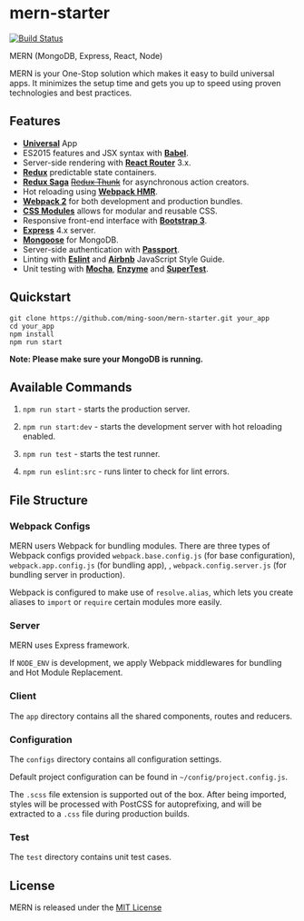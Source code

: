 # mern-starter
[![Build Status](https://travis-ci.org/ming-soon/mern-starter.svg?branch=master)](https://travis-ci.org/ming-soon/mern-starter)

MERN (MongoDB, Express, React, Node)

MERN is your One-Stop solution which makes it easy to build universal apps. It minimizes the setup time and gets you up to speed using proven technologies and best practices.

## Features
- [**Universal**](http://isomorphic.net/) App
- ES2015 features and JSX syntax with [**Babel**](https://babeljs.io/).
- Server-side rendering with [**React Router**](https://github.com/ReactTraining/react-router) 3.x.
- [**Redux**](http://redux.js.org/) predictable state containers.
- [**Redux Saga**](https://redux-saga.github.io/redux-saga/) [~~Redux Thunk~~](https://github.com/gaearon/redux-thunk) for asynchronous action creators.
- Hot reloading using [**Webpack HMR**](https://webpack.js.org/concepts/hot-module-replacement/).
- [**Webpack 2**](https://webpack.js.org/) for both development and production bundles.
- [**CSS Modules**](http://glenmaddern.com/articles/css-modules) allows for modular and reusable CSS.
- Responsive front-end interface with [**Bootstrap 3**](http://getbootstrap.com/).
- [**Express**](http://expressjs.com/) 4.x server.
- [**Mongoose**](http://mongoosejs.com/) for MongoDB.
- Server-side authentication with [**Passport**](http://passportjs.org/).
- Linting with [**Eslint**](http://eslint.org/) and [**Airbnb**](https://github.com/airbnb/javascript) JavaScript Style Guide.
- Unit testing with [**Mocha**](https://mochajs.org/), [**Enzyme**](http://airbnb.io/enzyme/) and [**SuperTest**](https://github.com/visionmedia/supertest).

## Quickstart
```
git clone https://github.com/ming-soon/mern-starter.git your_app
cd your_app
npm install
npm run start
```
**Note: Please make sure your MongoDB is running.**

## Available Commands
1. `npm run start` - starts the production server.

2. `npm run start:dev` - starts the development server with hot reloading enabled.

3. `npm run test` - starts the test runner.

4. `npm run eslint:src` - runs linter to check for lint errors.

## File Structure
### Webpack Configs
MERN users Webpack for bundling modules. There are three types of Webpack configs provided `webpack.base.config.js` (for base configuration), `webpack.app.config.js` (for bundling app), , `webpack.config.server.js` (for bundling server in production).

Webpack is configured to make use of `resolve.alias`, which lets you create aliases to `import` or `require` certain modules more easily.

### Server
MERN uses Express framework.

If `NODE_ENV` is development, we apply Webpack middlewares for bundling and Hot Module Replacement.

### Client
The `app` directory contains all the shared components, routes and reducers.

### Configuration
The `configs` directory contains all configuration settings.

Default project configuration can be found in `~/config/project.config.js`.

The `.scss` file extension is supported out of the box. After being imported, styles will be processed with PostCSS for autoprefixing, and will be extracted to a `.css` file during production builds.

### Test
The `test` directory contains unit test cases.

## License
MERN is released under the [MIT License](https://opensource.org/licenses/MIT)
